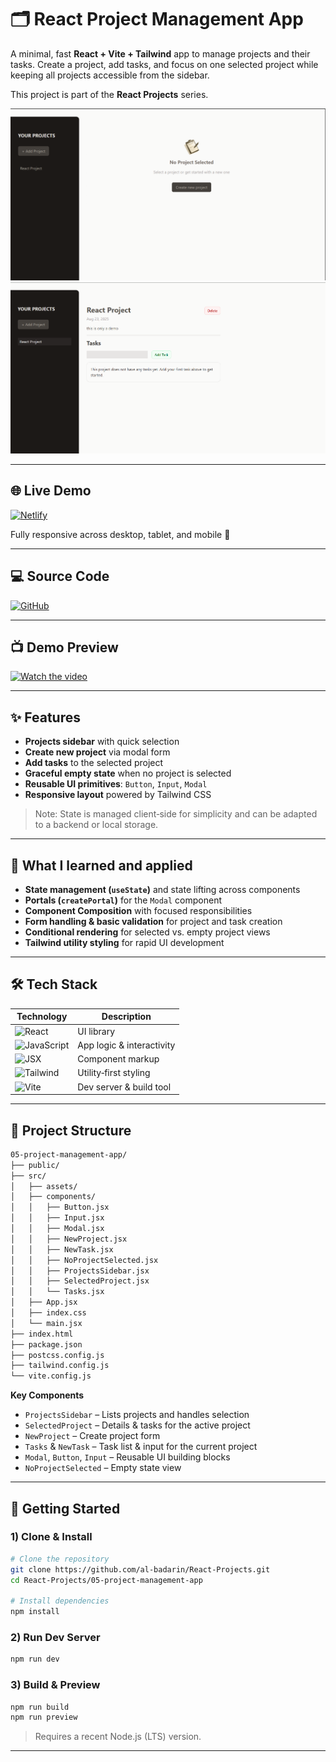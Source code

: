 # 🗂️ React Project Management App

A minimal, fast **React + Vite + Tailwind** app to manage projects and their tasks. Create a project, add tasks, and focus on one selected project while keeping all projects accessible from the sidebar.

This project is part of the **React Projects** series.

![Project Manager Preview](./preview-1.png)
![Project Manager Preview](./preview-2.png)

---

## 🌐 Live Demo

[![Netlify](https://img.shields.io/badge/Live%20Site-Click%20Here-brightgreen?style=for-the-badge&logo=netlify)](https://project-manager-app-albadarin.netlify.app/)

Fully responsive across desktop, tablet, and mobile 📱

---

## 💻 Source Code

[![GitHub](https://img.shields.io/badge/Source-GitHub-black?style=for-the-badge&logo=github)](https://github.com/al-badarin/React-Projects/tree/main/05-project-management-app)

---

## 📺 Demo Preview

[![Watch the video](https://img.shields.io/badge/▶%EF%B8%8F-Click%20to%20Watch%20Demo-purple?style=for-the-badge&logo=youtube)](https://youtu.be/e5zPqO4NAXU)

---

## ✨ Features

- **Projects sidebar** with quick selection
- **Create new project** via modal form
- **Add tasks** to the selected project
- **Graceful empty state** when no project is selected
- **Reusable UI primitives**: `Button`, `Input`, `Modal`
- **Responsive layout** powered by Tailwind CSS

> Note: State is managed client‑side for simplicity and can be adapted to a backend or local storage.

---

## 🧠 What I learned and applied

- **State management (`useState`)** and state lifting across components
- **Portals (`createPortal`)** for the `Modal` component
- **Component Composition** with focused responsibilities
- **Form handling & basic validation** for project and task creation
- **Conditional rendering** for selected vs. empty project views
- **Tailwind utility styling** for rapid UI development

---

## 🛠️ Tech Stack

| Technology                                                                        | Description               |
| --------------------------------------------------------------------------------- | ------------------------- |
| ![React](https://img.shields.io/badge/React-18-blue?logo=react)                   | UI library                |
| ![JavaScript](https://img.shields.io/badge/JavaScript-ES6-yellow?logo=javascript) | App logic & interactivity |
| ![JSX](https://img.shields.io/badge/JSX-HTML--in--JS-blueviolet?logo=html5)       | Component markup          |
| ![Tailwind](https://img.shields.io/badge/Tailwind-CSS-38B2AC?logo=tailwindcss)    | Utility‑first styling     |
| ![Vite](https://img.shields.io/badge/Vite-Bundler-646cff?logo=vite)               | Dev server & build tool   |

---

## 📁 Project Structure

```txt
05-project-management-app/
├── public/
├── src/
│   ├── assets/
│   ├── components/
│   │   ├── Button.jsx
│   │   ├── Input.jsx
│   │   ├── Modal.jsx
│   │   ├── NewProject.jsx
│   │   ├── NewTask.jsx
│   │   ├── NoProjectSelected.jsx
│   │   ├── ProjectsSidebar.jsx
│   │   ├── SelectedProject.jsx
│   │   └── Tasks.jsx
│   ├── App.jsx
│   ├── index.css
│   └── main.jsx
├── index.html
├── package.json
├── postcss.config.js
├── tailwind.config.js
└── vite.config.js
```

**Key Components**

- `ProjectsSidebar` – Lists projects and handles selection
- `SelectedProject` – Details & tasks for the active project
- `NewProject` – Create project form
- `Tasks` & `NewTask` – Task list & input for the current project
- `Modal`, `Button`, `Input` – Reusable UI building blocks
- `NoProjectSelected` – Empty state view

---

## 🚀 Getting Started

### 1) Clone & Install

```bash
# Clone the repository
git clone https://github.com/al-badarin/React-Projects.git
cd React-Projects/05-project-management-app

# Install dependencies
npm install
```

### 2) Run Dev Server

```bash
npm run dev
```

### 3) Build & Preview

```bash
npm run build
npm run preview
```

> Requires a recent Node.js (LTS) version.

---

